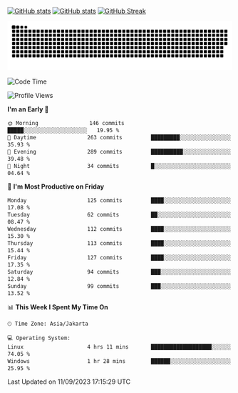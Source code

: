 [![GitHub stats](https://github-readme-stats.vercel.app/api?username=aurelioklv&card_width=500&show_icons=true&rank_icon=github&theme=solarized-dark#gh-dark-mode-only)](https://github.com/anuraghazra/github-readme-stats#gh-dark-mode-only)
[![GitHub stats](https://github-readme-stats.vercel.app/api?username=aurelioklv&card_width=500&show_icons=true&rank_icon=github&theme=buefy#gh-light-mode-only)](https://github.com/anuraghazra/github-readme-stats#gh-light-mode-only)
[![GitHub Streak](https://streak-stats.demolab.com/?user=aurelioklv&card_width=336&theme=solarized-dark)](https://git.io/streak-stats)

<picture>
  <source media="(prefers-color-scheme: dark)" srcset="https://raw.githubusercontent.com/aurelioklv/aurelioklv/snake-output/github-contribution-grid-snake-dark.svg">
  <source media="(prefers-color-scheme: light)" srcset="https://raw.githubusercontent.com/aurelioklv/aurelioklv/snake-output/github-contribution-grid-snake.svg">
  <img alt="github contribution grid snake animation" src="https://raw.githubusercontent.com/aurelioklv/aurelioklv/snake-output/github-contribution-grid-snake.svg">
</picture>

<!--START_SECTION:waka-->
![Code Time](http://img.shields.io/badge/Code%20Time-135%20hrs%2022%20mins-blue)

![Profile Views](http://img.shields.io/badge/Profile%20Views-2-blue)

**I'm an Early 🐤** 

```text
🌞 Morning                146 commits         █████░░░░░░░░░░░░░░░░░░░░   19.95 % 
🌆 Daytime                263 commits         █████████░░░░░░░░░░░░░░░░   35.93 % 
🌃 Evening                289 commits         ██████████░░░░░░░░░░░░░░░   39.48 % 
🌙 Night                  34 commits          █░░░░░░░░░░░░░░░░░░░░░░░░   04.64 % 
```
📅 **I'm Most Productive on Friday** 

```text
Monday                   125 commits         ████░░░░░░░░░░░░░░░░░░░░░   17.08 % 
Tuesday                  62 commits          ██░░░░░░░░░░░░░░░░░░░░░░░   08.47 % 
Wednesday                112 commits         ████░░░░░░░░░░░░░░░░░░░░░   15.30 % 
Thursday                 113 commits         ████░░░░░░░░░░░░░░░░░░░░░   15.44 % 
Friday                   127 commits         ████░░░░░░░░░░░░░░░░░░░░░   17.35 % 
Saturday                 94 commits          ███░░░░░░░░░░░░░░░░░░░░░░   12.84 % 
Sunday                   99 commits          ███░░░░░░░░░░░░░░░░░░░░░░   13.52 % 
```


📊 **This Week I Spent My Time On** 

```text
🕑︎ Time Zone: Asia/Jakarta

💻 Operating System: 
Linux                    4 hrs 11 mins       ███████████████████░░░░░░   74.05 % 
Windows                  1 hr 28 mins        ██████░░░░░░░░░░░░░░░░░░░   25.95 % 
```


 Last Updated on 11/09/2023 17:15:29 UTC
<!--END_SECTION:waka-->
